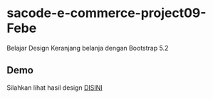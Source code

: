 # sacode-e-commerce-project09-Febe
Belajar Design Keranjang belanja dengan Bootstrap 5.2

## Demo

Silahkan lihat hasil design [DISINI](https://febeworabay.github.io/sacode-e-commerce-project09-Febe/)
